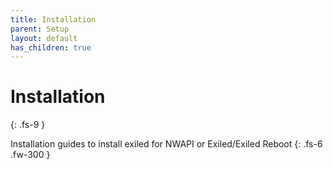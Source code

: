 ```yaml
---
title: Installation
parent: Setup
layout: default
has_children: true
---
```


# Installation
{: .fs-9 }

Installation guides to install exiled for NWAPI or Exiled/Exiled Reboot
{: .fs-6 .fw-300 }